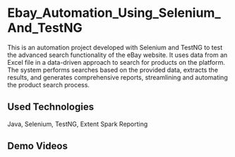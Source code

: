 # Ebay_Automation_Using_Selenium_And_TestNG

This is an automation project developed with Selenium and TestNG to test the advanced search functionality of the eBay website. It uses data from an Excel file in a data-driven approach to search for products on the platform. The system performs searches based on the provided data, extracts the results, and generates comprehensive reports, streamlining and automating the product search process.

## Used Technologies
  Java,
  Selenium,
  TestNG,
  Extent Spark Reporting

##  Demo Videos
